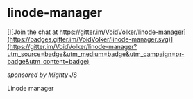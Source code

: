 # linode-manager 

[![Join the chat at https://gitter.im/VoidVolker/linode-manager](https://badges.gitter.im/VoidVolker/linode-manager.svg)](https://gitter.im/VoidVolker/linode-manager?utm_source=badge&utm_medium=badge&utm_campaign=pr-badge&utm_content=badge)

_sponsored by Mighty JS_

Linode manager
